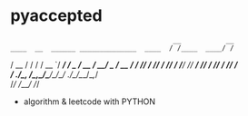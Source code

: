 # pyaccepted

                                            __           __
    ____  __  ______ ______________  ____  / /____  ____/ /
   / __ \/ / / / __ `/ ___/ ___/ _ \/ __ \/ __/ _ \/ __  / 
  / /_/ / /_/ / /_/ / /__/ /__/  __/ /_/ / /_/  __/ /_/ /  
 / .___/\__, /\__,_/\___/\___/\___/ .___/\__/\___/\__,_/   
/_/    /____/                    /_/                       

- algorithm & leetcode with PYTHON
